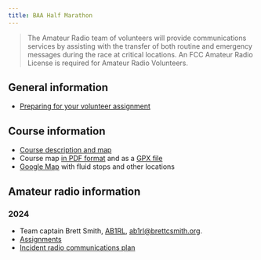 ```yaml
---
title: BAA Half Marathon
---
```


> The Amateur Radio team of volunteers will provide communications services by
> assisting with the transfer of both routine and emergency messages during the
> race at critical locations. An FCC Amateur Radio License is required for
> Amateur Radio Volunteers.

## General information

- [Preparing for your volunteer assignment](https://www.baa.org/races/baa-half-marathon/volunteer/volunteer-registration/assignment-details)

## Course information

- [Course description and map](https://www.baa.org/races/baa-half-marathon/watch/course-information)
- Course map [in PDF format](https://www.baa.org/sites/default/files/2024-09/2024%20Half%20Course%20Map.pdf) and as a [GPX file](BAA_Half_Marathon_Course.gpx)
- [Google Map](https://www.google.com/maps/d/viewer?mid=1kEJFM7YTTAuPOR5OPX-9ASWEQTRiicY&ll=42.31461218028117%2C-71.09632372636027&z=15) with fluid stops and other locations

## Amateur radio information

### 2024

- Team captain Brett Smith, [AB1RL](https://www.qrz.com/db/AB1RL), <ab1rl@brettcsmith.org>.
- [Assignments](./2024/assignments/)
- [Incident radio communications plan](./2024/ics.pdf)
